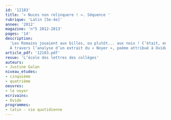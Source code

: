 ```yaml
---
id: '12183'
title: '« Nuces non relinquere ! ». Séquence '
rubrique: 'Latin [5e-4e]'
annee: '2012'
magazine: 'n°5 2012-2013'
pages: '14'
description: 
  'Les Romains jouaient aux billes, ou plutôt... aux noix ! C’était, en effet, l’un des jeux d’adresse favoris des enfants et même des adultes, à en croire Suétone qui décrit ainsi les distractions de l’empereur Auguste : « Pour se délasser l’esprit, tantôt il pêchait à l’hameçon, tantôt il jouait aux osselets et aux noix avec de petits enfants agréables par leur figure et par leur babil. » Les noix étaient tellement représentatives du jeu et du monde de l’enfance qu’entrer dans l’âge adulte se disait « nuces relinquere », c’est-à-dire « abandonner les noix ».
  À travers l’analyse d’un extrait du « Noyer », poème attribué à Ovide, cette séquence propose de passer en revue les différentes règles du jeu de noix…'
article_pdf: '12183.pdf'
revue: 'L’école des lettres des collèges'
auteurs:
- Justine Galan
niveau_etudes:
- cinquième
- quatrième
oeuvres:
- le noyer
ecrivains:
- Ovide
programmes:
- latin - vie quotidienne
---
```

